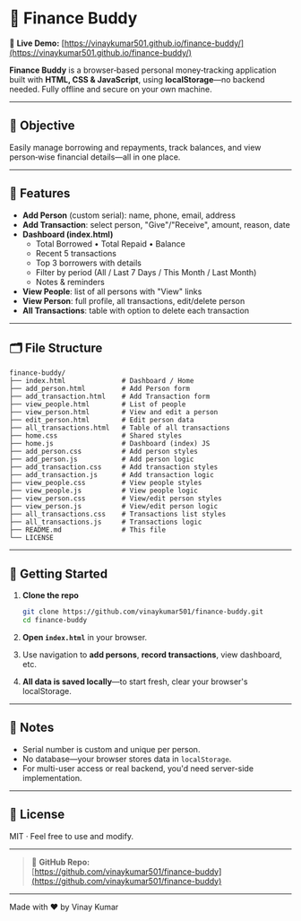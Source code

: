# 💸 Finance Buddy
🚀 **Live Demo:** [https://vinaykumar501.github.io/finance-buddy/](https://vinaykumar501.github.io/finance-buddy/)


**Finance Buddy** is a browser‑based personal money‑tracking application built with **HTML, CSS & JavaScript**, using **localStorage**—no backend needed. Fully offline and secure on your own machine.

---

## 🎯 Objective

Easily manage borrowing and repayments, track balances, and view person‑wise financial details—all in one place.

---

## 🔧 Features

- **Add Person** (custom serial): name, phone, email, address  
- **Add Transaction**: select person, "Give"/"Receive", amount, reason, date  
- **Dashboard (index.html)**  
  - Total Borrowed • Total Repaid • Balance  
  - Recent 5 transactions  
  - Top 3 borrowers with details  
  - Filter by period (All / Last 7 Days / This Month / Last Month)  
  - Notes & reminders  
- **View People**: list of all persons with "View" links  
- **View Person**: full profile, all transactions, edit/delete person  
- **All Transactions**: table with option to delete each transaction  

---

## 🗂 File Structure

```
finance-buddy/
├── index.html              # Dashboard / Home
├── add_person.html         # Add Person form
├── add_transaction.html    # Add Transaction form
├── view_people.html        # List of people
├── view_person.html        # View and edit a person
├── edit_person.html        # Edit person data
├── all_transactions.html   # Table of all transactions
├── home.css                # Shared styles
├── home.js                 # Dashboard (index) JS
├── add_person.css          # Add person styles
├── add_person.js           # Add person logic
├── add_transaction.css     # Add transaction styles
├── add_transaction.js      # Add transaction logic
├── view_people.css         # View people styles
├── view_people.js          # View people logic
├── view_person.css         # View/edit person styles
├── view_person.js          # View/edit person logic
├── all_transactions.css    # Transactions list styles
├── all_transactions.js     # Transactions logic
├── README.md               # This file
└── LICENSE
```

---

## 🚀 Getting Started

1. **Clone the repo**  
   ```bash
   git clone https://github.com/vinaykumar501/finance-buddy.git
   cd finance-buddy
   ```

2. **Open `index.html`** in your browser.

3. Use navigation to **add persons**, **record transactions**, view dashboard, etc.

4. **All data is saved locally**—to start fresh, clear your browser's localStorage.

---

## 📌 Notes

- Serial number is custom and unique per person.
- No database—your browser stores data in `localStorage`.
- For multi-user access or real backend, you'd need server-side implementation.

---

## 📄 License

MIT · Feel free to use and modify.

---

> 🔗 **GitHub Repo:**  
> [https://github.com/vinaykumar501/finance-buddy](https://github.com/vinaykumar501/finance-buddy)

---

Made with ❤️ by Vinay Kumar
